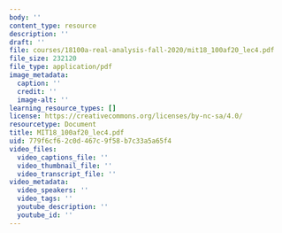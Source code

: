 ```yaml
---
body: ''
content_type: resource
description: ''
draft: ''
file: courses/18100a-real-analysis-fall-2020/mit18_100af20_lec4.pdf
file_size: 232120
file_type: application/pdf
image_metadata:
  caption: ''
  credit: ''
  image-alt: ''
learning_resource_types: []
license: https://creativecommons.org/licenses/by-nc-sa/4.0/
resourcetype: Document
title: MIT18_100af20_lec4.pdf
uid: 779f6cf6-2c0d-467c-9f58-b7c33a5a65f4
video_files:
  video_captions_file: ''
  video_thumbnail_file: ''
  video_transcript_file: ''
video_metadata:
  video_speakers: ''
  video_tags: ''
  youtube_description: ''
  youtube_id: ''
---
```

